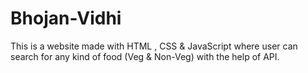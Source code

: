 # Bhojan-Vidhi
This is a website made with HTML , CSS &amp; JavaScript where user can search for any kind of food (Veg &amp; Non-Veg) with the help of API.
